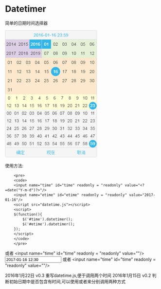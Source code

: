 # Datetimer
简单的日期时间选择器


![Alt text](https://raw.githubusercontent.com/iscraft/Datetimer/gh-pages/datetimer.png)



使用方法:
```
	<pre>
	<code>
    <input name="time" id="time" readonly = "readonly" value="<?=date("Y-m-d")?>"/>
    <input name="etime" id="etime" readonly = "readonly" value="2017-01-16"/>
    <script src="datetime.js"></script>
    <script>
    $(function(){
        $('#time').datetimer();
        $('#etime').datetimer();
    });
    </script>
    </code>
    </pre>
```
或者
    <input name="time" id="time" readonly = "readonly" value="<?=date("Y-m-d H:i")?>"/>
    <input name="etime" id="etime" readonly = "readonly" value="2017-01-16 12:30"/>
    <script src="datetime.js"></script>
    <script>
    $(function(){
        $('#time').datetimer();
        $('#etime').datetimer();
    });
    </script>
或者
    <input name="time" id="time" readonly = "readonly" value="<?=date("Y-m-d H:i")?>"/>
    <script src="datetime.js"></script>
    <script>
    $(function(){
        $('#time').datetimer();
    });
    </script>

2016年1月22日 v0.3 重写datetime.js,便于调用两个时间
2016年1月15日 v0.2 判断初始日期中是否包含有时间,可以使用<?=date("Y-m-d H:i")?>或者<?=date("Y-m-d")?>来分别调用两种方式
